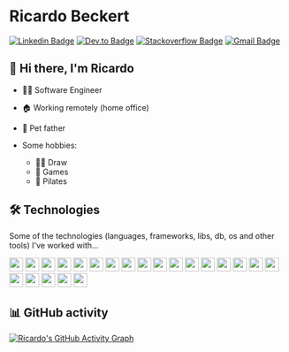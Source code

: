 # Ricardo Beckert
[![Linkedin Badge](https://img.shields.io/badge/-Linkedin-blue?style=flat-square&logo=Linkedin&logoColor=white&link=https://br.linkedin.com/in/ricardo-beckert/)](https://br.linkedin.com/in/ricardo-beckert/)
[![Dev.to Badge](https://img.shields.io/badge/-Dev.to-black?style=flat-square&logo=Dev.to&logoColor=white&link=https://dev.to/ricardobz)](https://dev.to/ricardobz)
[![Stackoverflow Badge](https://img.shields.io/badge/-Stackoverflow-4CA143?style=flat-square&logo=Stackoverflow&logoColor=white&link=https://stackoverflow.com/users/11786651)](https://stackoverflow.com/users/11786651)
[![Gmail Badge](https://img.shields.io/badge/-beckert.ricardo@gmail.com-c14438?style=flat-square&logo=Gmail&logoColor=white&link=mailto:beckert.ricardo@gmail.com)](mailto:beckert.ricardo@gmail.com)

## 📛 Hi there, I'm Ricardo

- 🧑‍💻 Software Engineer
- 🏠 Working remotely (home office)
- 🐾 Pet father

- Some hobbies:
  - 🧑‍🎨 Draw
  - 👾 Games
  - 🧘 Pilates

## 🛠️ Technologies

Some of the technologies (languages, frameworks, libs, db, os and other tools) I've worked with...

<div>
<img src="https://img.shields.io/badge/JavaScript-323330?style=for-the-badge&logo=javascript&logoColor=F7DF1E&style=flat" height="25"/>
<img src="https://img.shields.io/badge/-TypeScript-3178C6?logo=typescript&logoColor=white&style=flat" height="25"/>
<img src="https://img.shields.io/badge/Python-FFD43B?style=for-the-badge&logo=python&logoColor=blue&style=flat" height="25"/>
<img src="https://img.shields.io/badge/-GraphQL-E10098?logo=graphql&logoColor=white&style=flat" height="25"/>
<img src="https://img.shields.io/badge/-Hasura-1EB4D4?logo=hasura&logoColor=white&style=flat" height="25"/>
<img src="https://img.shields.io/badge/Django-092E20?style=for-the-badge&logo=django&logoColor=green&style=flat" height="25"/>
<img src="https://img.shields.io/badge/Fastapi-109989?style=for-the-badge&logo=FASTAPI&logoColor=white&style=flat" height="25"/>
<img src="https://img.shields.io/badge/Pandas-2C2D72?style=for-the-badge&logo=pandas&logoColor=white&style=flat" height="25"/>
<img src="https://img.shields.io/badge/-PostgreSQL-4169E1?logo=postgresql&logoColor=white&style=flat" height="25"/>
<img src="https://img.shields.io/badge/SQLite-07405E?style=for-the-badge&logo=sqlite&logoColor=white&style=flat" height="25"/>
<img src="https://img.shields.io/badge/Firebase-ffca28?style=for-the-badge&logo=firebase&logoColor=black&style=flat" height="25"/>
<img src="https://img.shields.io/badge/-HTML5-E34F26?logo=HTML5&logoColor=white&style=flat" height="25"/>
<img src="https://img.shields.io/badge/-CSS3-1572B6?logo=css3&logoColor=white&style=flat" height="25"/>
<img src="https://img.shields.io/badge/-React-61DAFB?logo=react&logoColor=white&style=flat" height="25"/>
<img src="https://img.shields.io/badge/Ant%20Design-1890FF?style=for-the-badge&logo=antdesign&logoColor=white&style=flat" height="25"/>
<img src="https://img.shields.io/badge/Material%20UI-007FFF?style=for-the-badge&logo=mui&logoColor=white&style=flat" height="25"/>
<img src="https://img.shields.io/badge/-Bash-4EAA25?logo=gnubash&logoColor=black&style=flat" height="25"/>
<img src="https://img.shields.io/badge/VSCode-0078D4?style=for-the-badge&logo=visual%20studio%20code&logoColor=white&style=flat" height="25"/>
<img src="https://img.shields.io/badge/-Git-F05032?logo=git&logoColor=white&style=flat" height="25"/>
<img src="https://img.shields.io/badge/Docker-2CA5E0?style=for-the-badge&logo=docker&logoColor=white&style=flat" height="25"/>
<img src="https://img.shields.io/badge/Pop!_OS-48B9C7?style=for-the-badge&logo=Pop!_OS&logoColor=black&style=flat" height="25"/>
<img src="https://img.shields.io/badge/Ubuntu-E95420?style=for-the-badge&logo=ubuntu&logoColor=white&style=flat" height="25"/>
</div>

## 📊 GitHub activity

[![Ricardo's GitHub Activity Graph](https://activity-graph.herokuapp.com/graph?username=ricardobz&theme=github)](https://github.com/ashutosh00710/github-readme-activity-graph)

<!--
**ricardobz/ricardobz** is a ✨ _special_ ✨ repository because its `README.md` (this file) appears on your GitHub profile.

Here are some ideas to get you started:

- 🔭 I’m currently working on ...
- 🌱 I’m currently learning ...
- 👯 I’m looking to collaborate on ...
- 🤔 I’m looking for help with ...
- 💬 Ask me about ...
- 📫 How to reach me: ...
- 😄 Pronouns: ...
- ⚡ Fun fact: ...
-->
